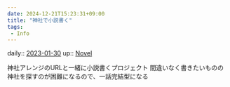 ```yaml
---
date: 2024-12-21T15:23:31+09:00
title: "神社で小説書く"
tags:
 - Info
---
```


daily:: [2023-01-30](/Daily_Note/2023-01-30.md)
up:: [Novel](../Bar/Novel/Topics/Novel.md)

神社アレンジのURLと一緒に小説書くプロジェクト
間違いなく書きたいものの神社を探すのが困難になるので、一話完結型になる
